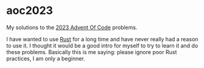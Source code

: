 # aoc2023
My solutions to the [2023 Advent Of Code](https://adventofcode.com/2023) problems. 

I have wanted to use [Rust](https://www.rust-lang.org/) for a long time and have never really had a reason to use it. I thought it would be a good intro for myself to try to learn it and do these problems. Basically this is me saying: please ignore poor Rust practices, I am only a beginner.